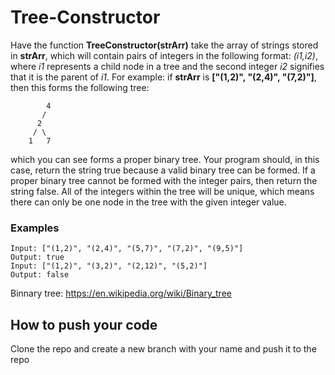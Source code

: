 # Tree-Constructor
Have the function **TreeConstructor(strArr)** take the array of strings stored in **strArr**, which will contain pairs of integers in the following format: *(i1,i2)*, where *i1* represents a child node in a tree and the second integer *i2* signifies that it is the parent of *i1*. For example: if **strArr** is **["(1,2)", "(2,4)", "(7,2)"]**, then this forms the following tree:
```       
        4
       /
      2
     / \ 
    1   7
```
which you can see forms a proper binary tree. Your program should, in this case, return the string true because a valid binary tree can be formed. If a proper binary tree cannot be formed with the integer pairs, then return the string false. All of the integers within the tree will be unique, which means there can only be one node in the tree with the given integer value.
### Examples
```
Input: ["(1,2)", "(2,4)", "(5,7)", "(7,2)", "(9,5)"]
Output: true
Input: ["(1,2)", "(3,2)", "(2,12)", "(5,2)"]
Output: false
```

Binnary tree: https://en.wikipedia.org/wiki/Binary_tree 

## How to push your code
Clone the repo and create a new branch with your name and push it to the repo